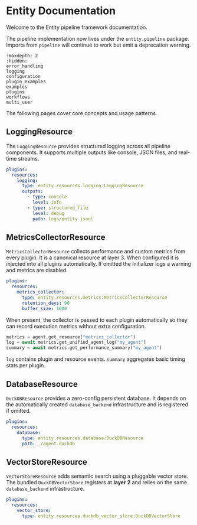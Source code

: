 # Entity Documentation

Welcome to the Entity pipeline framework documentation.

The pipeline implementation now lives under the ``entity.pipeline`` package. Imports from ``pipeline`` will continue to work but emit a deprecation warning.

```{toctree}
:maxdepth: 2
:hidden:
error_handling
logging
configuration
plugin_examples
examples
plugins
workflows
multi_user
```

The following pages cover core concepts and usage patterns.

## LoggingResource

The `LoggingResource` provides structured logging across all pipeline components. It supports multiple outputs like console, JSON files, and real-time streams.

```yaml
plugins:
  resources:
    logging:
      type: entity.resources.logging:LoggingResource
      outputs:
        - type: console
          level: info
        - type: structured_file
          level: debug
          path: logs/entity.jsonl
```

## MetricsCollectorResource

`MetricsCollectorResource` collects performance and custom metrics from every plugin.
It is a canonical resource at layer 3. When configured it is injected into all
plugins automatically. If omitted the initializer logs a warning and metrics are
disabled.

```yaml
plugins:
  resources:
    metrics_collector:
      type: entity.resources.metrics:MetricsCollectorResource
      retention_days: 90
      buffer_size: 1000
```

When present, the collector is passed to each plugin automatically so they can
record execution metrics without extra configuration.

```python
metrics = agent.get_resource("metrics_collector")
log = await metrics.get_unified_agent_log("my_agent")
summary = await metrics.get_performance_summary("my_agent")
```

`log` contains plugin and resource events. `summary` aggregates basic timing
stats per plugin.

## DatabaseResource

`DuckDBResource` provides a zero-config persistent database. It depends on the
automatically created `database_backend` infrastructure and is registered if omitted.

```yaml
plugins:
  resources:
    database:
      type: entity.resources.database:DuckDBResource
      path: ./agent.duckdb
```

## VectorStoreResource

`VectorStoreResource` adds semantic search using a pluggable vector store. The
bundled `DuckDBVectorStore` registers at **layer 2** and relies on the same
`database_backend` infrastructure.

```yaml
plugins:
  resources:
    vector_store:
      type: entity.resources.duckdb_vector_store:DuckDBVectorStore
```

